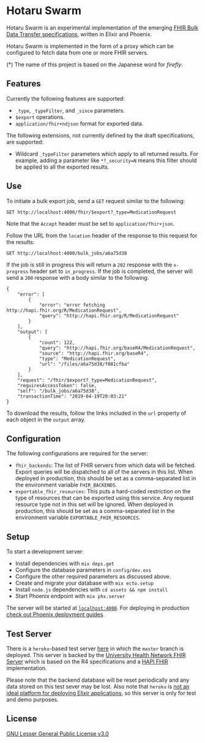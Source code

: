 # Hotaru Swarm
Hotaru Swarm is an experimental implementation of the emerging [FHIR Bulk Data Transfer specifications](https://github.com/smart-on-fhir/fhir-bulk-data-docs/blob/master/export.md), written in Elixir and Phoenix. 

Hotaru Swarm is implemented in the form of a proxy which can be configured to fetch data from one or more FHIR servers.

(*) The name of this project is based on the Japanese word for _firefly_. 

## Features
Currently the following features are supported:

  * `_type`, `_typeFilter`, and `_since` parameters.
  * `$export` operations.
  * `application/fhir+ndjson` format for exported data.

The following extensions, not currently defined by the draft specifications, are supported:
  * Wildcard `_typeFilter` parameters which apply to all returned results. For example, adding a parameter like `*?_security=N` means this filter should be applied to all the exported results.

## Use
To initiate a bulk export job, send a `GET` request similar to the following:

``` 
GET http://localhost:4000/fhir/$export?_type=MedicationRequest
```
Note that the `Accept` header must be set to `application/fhir+json`.

Follow the URL from the `location` header of the response to this request for the results:

```
GET http://localhost:4000/bulk_jobs/a6a75d38
```
If the job is still in progress this will return a `202` response with the `x-progress` header set to `in_progress`. If the job is completed, the server will send a `200` response with a body similar to the following:

```
{
    "error": [
        {
            "error": "error fetching http://hapi.fhir.org/R/MedicationRequest",
            "query": "http://hapi.fhir.org/R/MedicationRequest"
        }
    ],
    "output": [
        {
            "count": 122,
            "query": "http://hapi.fhir.org/baseR4/MedicationRequest",
            "source": "http://hapi.fhir.org/baseR4",
            "type": "MedicationRequest",
            "url": "/files/a6a75d38/f081cfba"
        }
    ],
    "request": "/fhir/$export?_type=MedicationRequest",
    "requiresAccessToken": false,
    "self": "/bulk_jobs/a6a75d38",
    "transactionTime": "2019-04-19T20:03:21"
}
```

To download the results, follow the links included in the `url` property of each object in the `output` array.

## Configuration
The following configurations are required for the server:

  * `fhir_backends`: The list of FHIR servers from which data will be fetched. Export queries will be dispatched to all of the servers in this list. When deployed in production, this should be set as a comma-separated list in the environment variable `FHIR_BACKENDS`.
  * `exportable_fhir_resources`: This puts a hard-coded restriction on the type of resources that can be exported using this service. Any request resource type not in this set will be ignored. When deployed in production, this should be set as a comma-separated list in the environment variable `EXPORTABLE_FHIR_RESOURCES`.

## Setup

To start a development server:

  * Install dependencies with `mix deps.get`
  * Configure the database parameters in `config/dev.exs`
  * Configure the other required parameters as discussed above.
  * Create and migrate your database with `mix ecto.setup`
  * Install `node.js` dependencies with `cd assets && npm install`
  * Start Phoenix endpoint with `mix phx.server`

The server will be started at [`localhost:4000`](http://localhost:4000). For deploying in production [check out Phoenix deployment guides](https://hexdocs.pm/phoenix/deployment.html).

## Test Server
There is a `heroku`-based test server [here](https://hotaru-swarm.herokuapp.com/) in which the `master` branch is deployed. This server is backed by the [University Health Network FHIR Server]( http://hapi.fhir.org/baseR4) which is based on the R4 specifications and a [HAPI FHIR](http://hapifhir.io/) implementation.

Please note that the backend database will be reset periodically and any data stored on this test sever may be lost. Also note that `heroku` is [not an ideal platform for deploying Elixir applications](https://hexdocs.pm/phoenix/heroku.html#limitations), so this server is only for test and demo purposes.

## License
[GNU Lesser General Public License v3.0](https://github.com/mojitoholic/hotaru-swarm/blob/master/LICENSE)
